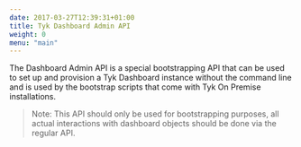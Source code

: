 ```yaml
---
date: 2017-03-27T12:39:31+01:00
title: Tyk Dashboard Admin API
weight: 0
menu: "main"
---
```


The Dashboard Admin API is a special bootstrapping API that can be used to set up and provision a Tyk Dashboard instance without the command line and is used by the bootstrap scripts that come with Tyk On Premise installations.

> Note: This API should only be used for bootstrapping purposes, all actual interactions with dashboard objects should be done via the regular API.